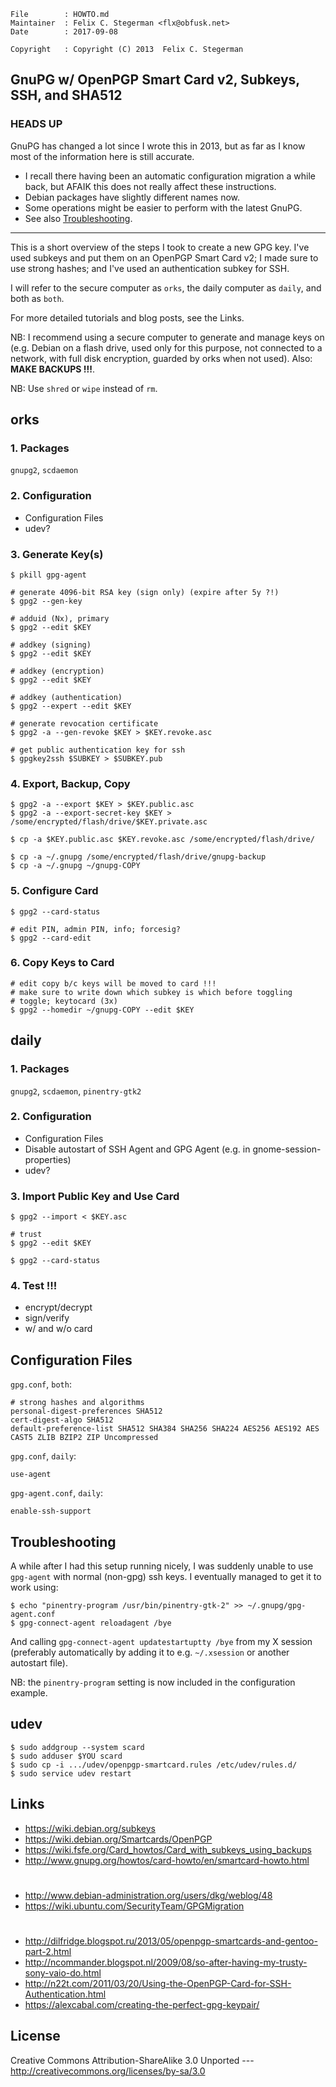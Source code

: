 <!-- {{{1 -->

    File        : HOWTO.md
    Maintainer  : Felix C. Stegerman <flx@obfusk.net>
    Date        : 2017-09-08

    Copyright   : Copyright (C) 2013  Felix C. Stegerman

<!-- }}}1 -->

## GnuPG w/ OpenPGP Smart Card v2, Subkeys, SSH, and SHA512

<!-- {{{1 -->

### HEADS UP

  GnuPG has changed a lot since I wrote this in 2013, but as far as I
  know most of the information here is still accurate.

  * I recall there having been an automatic configuration migration a
    while back, but AFAIK this does not really affect these
    instructions.
  * Debian packages have slightly different names now.
  * Some operations might be easier to perform with the latest GnuPG.
  * See also [Troubleshooting](#troubleshooting).

  ---

  This is a short overview of the steps I took to create a new GPG
  key.  I've used subkeys and put them on an OpenPGP Smart Card v2; I
  made sure to use strong hashes; and I've used an authentication
  subkey for SSH.

  I will refer to the secure computer as `orks`, the daily computer as
  `daily`, and both as `both`.

  For more detailed tutorials and blog posts, see the Links.

  NB: I recommend using a secure computer to generate and manage keys
  on (e.g. Debian on a flash drive, used only for this purpose, not
  connected to a network, with full disk encryption, guarded by orks
  when not used).  Also: **MAKE BACKUPS !!!**.

  NB: Use `shred` or `wipe` instead of `rm`.

<!-- }}}1 -->

## orks

<!-- {{{1 -->

### 1. Packages

  `gnupg2`, `scdaemon`

### 2. Configuration

  * Configuration Files
  * udev?

### 3. Generate Key(s)

```
$ pkill gpg-agent

# generate 4096-bit RSA key (sign only) (expire after 5y ?!)
$ gpg2 --gen-key

# adduid (Nx), primary
$ gpg2 --edit $KEY

# addkey (signing)
$ gpg2 --edit $KEY

# addkey (encryption)
$ gpg2 --edit $KEY

# addkey (authentication)
$ gpg2 --expert --edit $KEY

# generate revocation certificate
$ gpg2 -a --gen-revoke $KEY > $KEY.revoke.asc

# get public authentication key for ssh
$ gpgkey2ssh $SUBKEY > $SUBKEY.pub
```

### 4. Export, Backup, Copy

```
$ gpg2 -a --export $KEY > $KEY.public.asc
$ gpg2 -a --export-secret-key $KEY > /some/encrypted/flash/drive/$KEY.private.asc

$ cp -a $KEY.public.asc $KEY.revoke.asc /some/encrypted/flash/drive/

$ cp -a ~/.gnupg /some/encrypted/flash/drive/gnupg-backup
$ cp -a ~/.gnupg ~/gnupg-COPY
```

### 5. Configure Card

```
$ gpg2 --card-status

# edit PIN, admin PIN, info; forcesig?
$ gpg2 --card-edit
```

### 6. Copy Keys to Card

```
# edit copy b/c keys will be moved to card !!!
# make sure to write down which subkey is which before toggling
# toggle; keytocard (3x)
$ gpg2 --homedir ~/gnupg-COPY --edit $KEY
```

<!-- }}}1 -->

## daily

<!-- {{{1 -->

### 1. Packages

  `gnupg2`, `scdaemon`, `pinentry-gtk2`

### 2. Configuration

  * Configuration Files
  * Disable autostart of SSH Agent and GPG Agent (e.g. in
    gnome-session-properties)
  * udev?

### 3. Import Public Key and Use Card

```
$ gpg2 --import < $KEY.asc

# trust
$ gpg2 --edit $KEY

$ gpg2 --card-status
```

### 4. Test !!!

  * encrypt/decrypt
  * sign/verify
  * w/ and w/o card

<!-- }}}1 -->

## Configuration Files

<!-- {{{1 -->

`gpg.conf`, `both`:

```
# strong hashes and algorithms
personal-digest-preferences SHA512
cert-digest-algo SHA512
default-preference-list SHA512 SHA384 SHA256 SHA224 AES256 AES192 AES CAST5 ZLIB BZIP2 ZIP Uncompressed
```

`gpg.conf`, `daily`:

```
use-agent
```

`gpg-agent.conf`, `daily`:

```
enable-ssh-support
```

<!-- }}}1 -->

## Troubleshooting

<!-- {{{1 -->

  A while after I had this setup running nicely, I was suddenly unable
  to use `gpg-agent` with normal (non-gpg) ssh keys.  I eventually
  managed to get it to work using:

```
$ echo "pinentry-program /usr/bin/pinentry-gtk-2" >> ~/.gnupg/gpg-agent.conf
$ gpg-connect-agent reloadagent /bye
```

  And calling `gpg-connect-agent updatestartuptty /bye` from my X
  session (preferably automatically by adding it to e.g. `~/.xsession`
  or another autostart file).

  NB: the `pinentry-program` setting is now included in the
  configuration example.

<!-- }}}1 -->

## udev

<!-- {{{1 -->

```
$ sudo addgroup --system scard
$ sudo adduser $YOU scard
$ sudo cp -i .../udev/openpgp-smartcard.rules /etc/udev/rules.d/
$ sudo service udev restart
```

<!-- }}}1 -->

## Links

<!-- {{{1 -->

  * https://wiki.debian.org/subkeys
  * https://wiki.debian.org/Smartcards/OpenPGP
  * https://wiki.fsfe.org/Card_howtos/Card_with_subkeys_using_backups
  * http://www.gnupg.org/howtos/card-howto/en/smartcard-howto.html

#

  * http://www.debian-administration.org/users/dkg/weblog/48
  * https://wiki.ubuntu.com/SecurityTeam/GPGMigration

#

  * http://dilfridge.blogspot.ru/2013/05/openpgp-smartcards-and-gentoo-part-2.html
  * http://ncommander.blogspot.nl/2009/08/so-after-having-my-trusty-sony-vaio-do.html
  * http://n22t.com/2011/03/20/Using-the-OpenPGP-Card-for-SSH-Authentication.html
  * https://alexcabal.com/creating-the-perfect-gpg-keypair/

<!-- }}}1 -->

## License

  Creative Commons Attribution-ShareAlike 3.0 Unported
  --- http://creativecommons.org/licenses/by-sa/3.0

<!-- vim: set tw=70 sw=2 sts=2 et fdm=marker : -->
